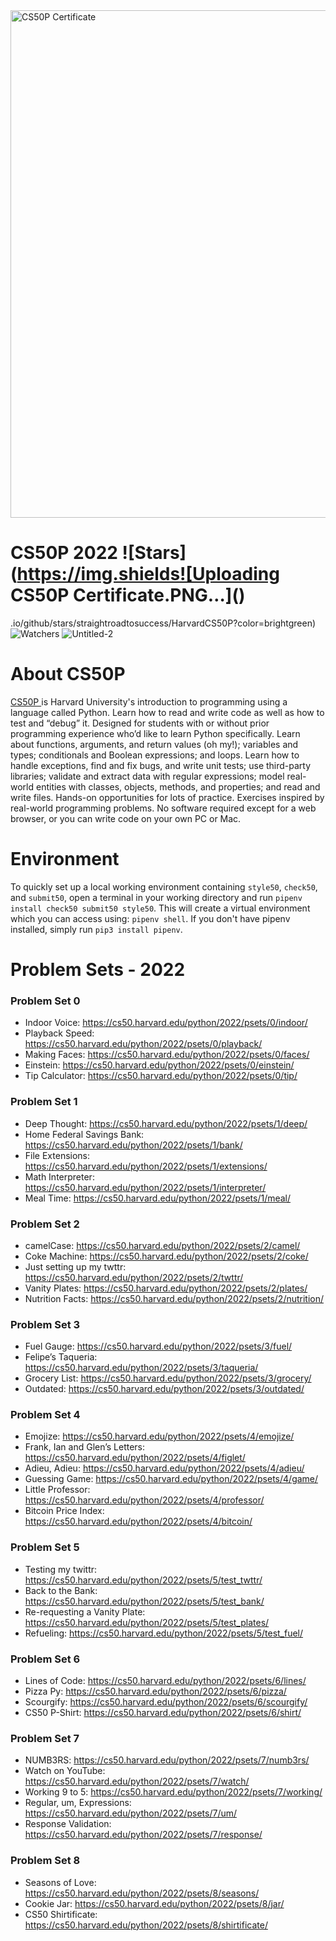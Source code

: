 
<img width="1051" height="812" alt="CS50P Certificate" src="https://github.com/user-attachments/assets/d5adc14d-429c-4442-bef1-aa765da5eb92" />

# CS50P 2022 ![Stars](https://img.shields![Uploading CS50P Certificate.PNG…]()
.io/github/stars/straightroadtosuccess/HarvardCS50P?color=brightgreen) ![Watchers](https://img.shields.io/github/watchers/straightroadtosuccess/HarvardCS50P?label=Watchers)
![Untitled-2](https://user-images.githubusercontent.com/75189508/194149777-f63aa3eb-0455-4982-8b18-199bc6e6c156.png)

# About CS50P

<a 
    href="https://www.edx.org/course/cs50s-introduction-to-programming-with-python"
    target="_blank" 
    rel="noopener noreferrer">
    CS50P
</a>
is Harvard University's introduction to programming using a language called Python. Learn how to read and write code as well as how to test and “debug” it. Designed for students with or without prior programming experience who’d like to learn Python specifically. Learn about functions, arguments, and return values (oh my!); variables and types; conditionals and Boolean expressions; and loops. Learn how to handle exceptions, find and fix bugs, and write unit tests; use third-party libraries; validate and extract data with regular expressions; model real-world entities with classes, objects, methods, and properties; and read and write files. Hands-on opportunities for lots of practice. Exercises inspired by real-world programming problems. No software required except for a web browser, or you can write code on your own PC or Mac.

# Environment
To quickly set up a local working environment containing `style50`, `check50`, and `submit50`, open a terminal in your working directory and run `pipenv install check50 submit50 style50`. This will create a virtual environment which you can access using: `pipenv shell`. If you don't have pipenv installed, simply run `pip3 install pipenv`.

# Problem Sets - 2022
<h3>Problem Set 0</h3>

- Indoor Voice: https://cs50.harvard.edu/python/2022/psets/0/indoor/
- Playback Speed: https://cs50.harvard.edu/python/2022/psets/0/playback/
- Making Faces: https://cs50.harvard.edu/python/2022/psets/0/faces/
- Einstein: https://cs50.harvard.edu/python/2022/psets/0/einstein/
- Tip Calculator: https://cs50.harvard.edu/python/2022/psets/0/tip/

<h3>Problem Set 1</h3>

- Deep Thought: https://cs50.harvard.edu/python/2022/psets/1/deep/
- Home Federal Savings Bank: https://cs50.harvard.edu/python/2022/psets/1/bank/
- File Extensions: https://cs50.harvard.edu/python/2022/psets/1/extensions/
- Math Interpreter: https://cs50.harvard.edu/python/2022/psets/1/interpreter/
- Meal Time: https://cs50.harvard.edu/python/2022/psets/1/meal/

<h3>Problem Set 2</h3>

- camelCase: https://cs50.harvard.edu/python/2022/psets/2/camel/
- Coke Machine: https://cs50.harvard.edu/python/2022/psets/2/coke/
- Just setting up my twttr: https://cs50.harvard.edu/python/2022/psets/2/twttr/
- Vanity Plates: https://cs50.harvard.edu/python/2022/psets/2/plates/
- Nutrition Facts: https://cs50.harvard.edu/python/2022/psets/2/nutrition/

<h3>Problem Set 3</h3>

- Fuel Gauge: https://cs50.harvard.edu/python/2022/psets/3/fuel/
- Felipe’s Taqueria: https://cs50.harvard.edu/python/2022/psets/3/taqueria/
- Grocery List: https://cs50.harvard.edu/python/2022/psets/3/grocery/
- Outdated: https://cs50.harvard.edu/python/2022/psets/3/outdated/

<h3>Problem Set 4</h3>

- Emojize: https://cs50.harvard.edu/python/2022/psets/4/emojize/
- Frank, Ian and Glen’s Letters: https://cs50.harvard.edu/python/2022/psets/4/figlet/
- Adieu, Adieu: https://cs50.harvard.edu/python/2022/psets/4/adieu/
- Guessing Game: https://cs50.harvard.edu/python/2022/psets/4/game/
- Little Professor: https://cs50.harvard.edu/python/2022/psets/4/professor/
- Bitcoin Price Index: https://cs50.harvard.edu/python/2022/psets/4/bitcoin/

<h3>Problem Set 5</h3>

- Testing my twittr: https://cs50.harvard.edu/python/2022/psets/5/test_twttr/
- Back to the Bank: https://cs50.harvard.edu/python/2022/psets/5/test_bank/
- Re-requesting a Vanity Plate: https://cs50.harvard.edu/python/2022/psets/5/test_plates/
- Refueling: https://cs50.harvard.edu/python/2022/psets/5/test_fuel/

<h3>Problem Set 6</h3>

- Lines of Code: https://cs50.harvard.edu/python/2022/psets/6/lines/
- Pizza Py: https://cs50.harvard.edu/python/2022/psets/6/pizza/
- Scourgify: https://cs50.harvard.edu/python/2022/psets/6/scourgify/
- CS50 P-Shirt: https://cs50.harvard.edu/python/2022/psets/6/shirt/

<h3>Problem Set 7</h3>

- NUMB3RS: https://cs50.harvard.edu/python/2022/psets/7/numb3rs/
- Watch on YouTube: https://cs50.harvard.edu/python/2022/psets/7/watch/
- Working 9 to 5: https://cs50.harvard.edu/python/2022/psets/7/working/
- Regular, um, Expressions: https://cs50.harvard.edu/python/2022/psets/7/um/
- Response Validation: https://cs50.harvard.edu/python/2022/psets/7/response/

<h3>Problem Set 8</h3>

- Seasons of Love: https://cs50.harvard.edu/python/2022/psets/8/seasons/
- Cookie Jar: https://cs50.harvard.edu/python/2022/psets/8/jar/
- CS50 Shirtificate: https://cs50.harvard.edu/python/2022/psets/8/shirtificate/
